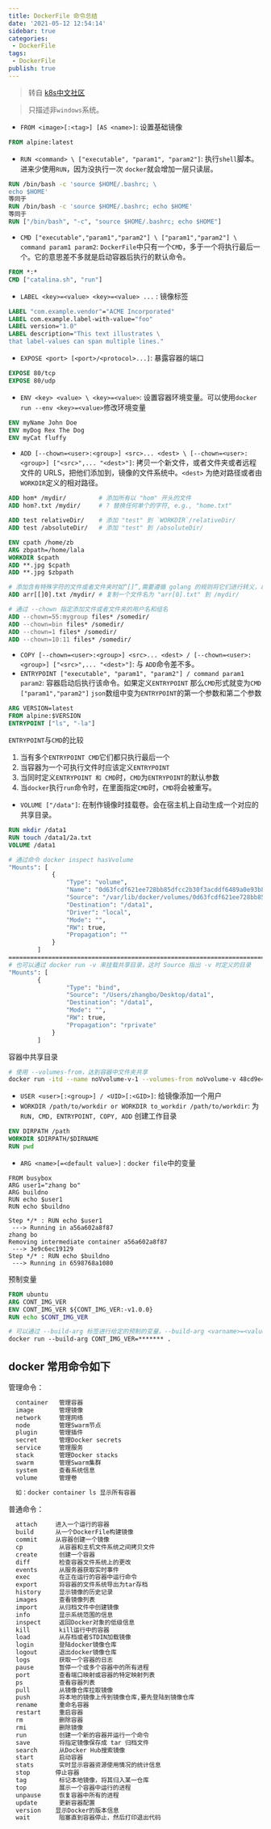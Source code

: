 ```yaml
---
title: DockerFile 命令总结
date: '2021-05-12 12:54:14'
sidebar: true
categories:
 - DockerFile
tags:
 - DockerFile
publish: true
---
```



> 转自 [k8s中文社区](https://mp.weixin.qq.com/s?__biz=MzI5ODQ2MzI3NQ==&mid=2247485972&idx=1&sn=6e839c0b05464878f2b2fcc7e7e9a276&chksm=eca43350dbd3ba461b5c0d3a7368badac3af123c7cae2a624aabde44f3972247554e1f9b6026&scene=38#wechat_redirect)

> 只描述非`windows`系统。

-  `FROM <image>[:<tag>] [AS <name>]`: 设置基础镜像

```dockerfile
FROM alpine:latest
```

-  `RUN <command> \ ["executable", "param1", "param2"]`: 执行`shell`脚本。进来少使用`RUN`，因为没执行一次 `docker`就会增加一层只读层。

```dockerfile
RUN /bin/bash -c 'source $HOME/.bashrc; \
echo $HOME'
等同于
RUN /bin/bash -c 'source $HOME/.bashrc; echo $HOME'
等同于
RUN ["/bin/bash", "-c", "source $HOME/.bashrc; echo $HOME"]
```

-  `CMD ["executable","param1","param2"] \ ["param1","param2"] \ command param1 param2`: `DockerFile`中只有一个`CMD`，多于一个将执行最后一个。它的意思差不多就是启动容器后执行的默认命令。

```dockerfile
FROM *:*
CMD ["catalina.sh", "run"]
```

-  `LABEL <key>=<value> <key>=<value> ...` : 镜像标签

```dockerfile
LABEL "com.example.vendor"="ACME Incorporated"
LABEL com.example.label-with-value="foo"
LABEL version="1.0"
LABEL description="This text illustrates \
that label-values can span multiple lines."
```

-  `EXPOSE <port> [<port>/<protocol>...]`: 暴露容器的端口

```dockerfile
EXPOSE 80/tcp
EXPOSE 80/udp
```

-  `ENV <key> <value> \ <key>=<value>`: 设置容器环境变量。可以使用`docker run --env <key>=<value>`修改环境变量

```dockerfile
ENV myName John Doe
ENV myDog Rex The Dog
ENV myCat fluffy
```

-  `ADD [--chown=<user>:<group>] <src>... <dest> \ [--chown=<user>:<group>] ["<src>",... "<dest>"]`: 拷贝一个新文件，或者文件夹或者远程文件的 URLS，把他们添加到，镜像的文件系统中。`<dest>` 为绝对路径或者由`WORKDIR`定义的相对路径。

```dockerfile
ADD hom* /mydir/         # 添加所有以 "hom" 开头的文件
ADD hom?.txt /mydir/     # ? 替换任何单个的字符, e.g., "home.txt"

ADD test relativeDir/    # 添加 "test" 到 `WORKDIR`/relativeDir/
ADD test /absoluteDir/   # 添加 "test" 到 /absoluteDir/

ENV cpath /home/zb
ARG zbpath=/home/lala
WORKDIR $cpath
ADD **.jpg $cpath
ADD **.jpg $zbpath

# 添加含有特殊字符的文件或者文件夹时如“[]”,需要遵循 golang 的规则将它们进行转义，以防它们为匹配模式
ADD arr[[]0].txt /mydir/ # 复制一个文件名为 "arr[0].txt" 到 /mydir/

# 通过 --chown 指定添加文件或者文件夹的用户名和组名
ADD --chown=55:mygroup files* /somedir/
ADD --chown=bin files* /somedir/
ADD --chown=1 files* /somedir/
ADD --chown=10:11 files* /somedir/
```

- `COPY [--chown=<user>:<group>] <src>... <dest> / [--chown=<user>:<group>] ["<src>",... "<dest>"]`:  与 `ADD`命令差不多。
- `ENTRYPOINT ["executable", "param1", "param2"] / command param1 param2`:  容器启动后执行该命令。如果定义`ENTRYPOINT` 那么`CMD`形式就变为`CMD ["param1","param2"]` `json`数组中变为`ENTRYPOINT`的第一个参数和第二个参数

```dockerfile
ARG VERSION=latest
FROM alpine:$VERSION
ENTRYPOINT ["ls", "-la"]
```

`ENTRYPOINT`与`CMD`的比较

1. 当有多个`ENTRYPOINT CMD`它们都只执行最后一个
2. 当容器为一个可执行文件时应该定义`ENTRYPOINT` 
3. 当同时定义`ENTRYPOINT 和 CMD`时，`CMD`为`ENTRYPOINT`的默认参数
4. 当`docker`执行`run`命令时，在里面指定`CMD`时，`CMD`将会被重写。

-  `VOLUME ["/data"]`: 在制作镜像时挂载卷。会在宿主机上自动生成一个对应的共享目录。

```dockerfile
RUN mkdir /data1
RUN touch /data1/2a.txt
VOLUME /data1

# 通过命令 docker inspect hasVvolume
"Mounts": [
            {
                "Type": "volume",
                "Name": "0d63fcdf621ee728bb85dfcc2b30f3acddf6489a0e93b81ced17f05860497321",
                "Source": "/var/lib/docker/volumes/0d63fcdf621ee728bb85dfcc2b30f3acddf6489a0e93b81ced17f05860497321/_data",
                "Destination": "/data1",
                "Driver": "local",
                "Mode": "",
                "RW": true,
                "Propagation": ""
            }
        ]
====================================================================================
# 也可以通过 docker run -v 来挂载共享目录，这时 Source 指出 -v 时定义的目录
"Mounts": [
        {
                "Type": "bind",
                "Source": "/Users/zhangbo/Desktop/data1",
                "Destination": "/data1",
                "Mode": "",
                "RW": true,
                "Propagation": "rprivate"
            }
        ]
```

容器中共享目录

```bash
# 使用 --volumes-from，达到容器中文件夹共享
docker run -itd --name noVvolume-v-1 --volumes-from noVvolume-v 48cd9e43b6a9
```

-  `USER <user>[:<group>] / <UID>[:<GID>]`: 给镜像添加一个用户
-  `WORKDIR /path/to/workdir or WORKDIR to_workdir /path/to/workdir`: 为 `RUN, CMD, ENTRYPOINT, COPY, ADD` 创建工作目录

```dockerfile
ENV DIRPATH /path
WORKDIR $DIRPATH/$DIRNAME
RUN pwd
```

-  `ARG <name>[=<default value>]` : `docker file`中的变量

```
FROM busybox
ARG user1="zhang bo"
ARG buildno
RUN echo $user1
RUN echo $buildno

Step */* : RUN echo $user1
 ---> Running in a56a602a8f87
zhang bo
Removing intermediate container a56a602a8f87
 ---> 3e9c6ec19129
Step */* : RUN echo $buildno
 ---> Running in 6598768a1080
```

预制变量

```dockerfile
FROM ubuntu
ARG CONT_IMG_VER
ENV CONT_IMG_VER ${CONT_IMG_VER:-v1.0.0}
RUN echo $CONT_IMG_VER

# 可以通过 --build-arg 标签进行给定的预制的变量。--build-arg <varname>=<value>
docker run --build-arg CONT_IMG_VER=******* .
```

## docker 常用命令如下
管理命令：

```txt
  container   管理容器
  image       管理镜像
  network     管理网络
  node        管理Swarm节点
  plugin      管理插件
  secret      管理Docker secrets
  service     管理服务
  stack       管理Docker stacks
  swarm       管理Swarm集群
  system      查看系统信息
  volume      管理卷
  
  如：docker container ls 显示所有容器
```
普通命令：
```txt
  attach     进入一个运行的容器
  build      从一个DockerFile构建镜像
  commit     从容器创建一个镜像
  cp          从容器和主机文件系统之间拷贝文件 
  create      创建一个容器
  diff        检查容器文件系统上的更改
  events      从服务器获取实时事件
  exec        在正在运行的容器中运行命令
  export      将容器的文件系统导出为tar存档
  history     显示镜像的历史记录
  images      查看镜像列表
  import      从归档文件中创建镜像
  info        显示系统范围的信息
  inspect     返回Docker对象的低级信息
  kill        kill运行中的容器
  load        从存档或者STDIN加载镜像
  login       登陆docker镜像仓库
  logout      退出docker镜像仓库
  logs        获取一个容器的日志
  pause       暂停一个或多个容器中的所有进程
  port        查看端口映射或容器的特定映射列表
  ps          查看容器列表
  pull        从镜像仓库拉取镜像
  push        将本地的镜像上传到镜像仓库,要先登陆到镜像仓库
  rename      重命名容器
  restart     重启容器
  rm          删除容器
  rmi         删除镜像
  run         创建一个新的容器并运行一个命令
  save        将指定镜像保存成 tar 归档文件
  search      从Docker Hub搜索镜像
  start       启动容器
  stats       实时显示容器资源使用情况的统计信息
  stop       停止容器
  tag         标记本地镜像，将其归入某一仓库
  top         展示一个容器中运行的进程
  unpause     恢复容器中所有的进程
  update      更新容器配置
  version    显示Docker的版本信息
  wait        阻塞直到容器停止，然后打印退出代码
```